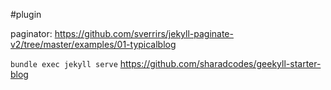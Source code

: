 #plugin 

paginator: https://github.com/sverrirs/jekyll-paginate-v2/tree/master/examples/01-typicalblog

`bundle exec jekyll serve`
https://github.com/sharadcodes/geekyll-starter-blog